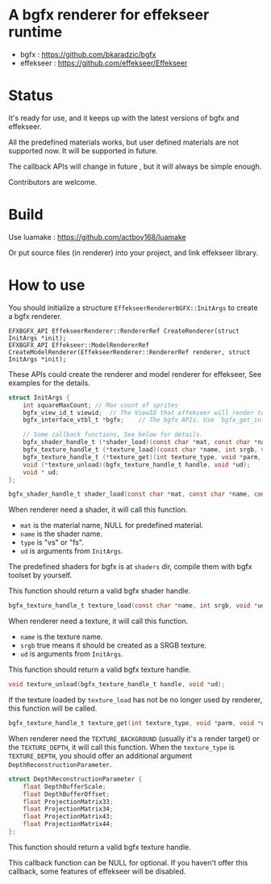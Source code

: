 A bgfx renderer for effekseer runtime
=====

* bgfx : https://github.com/bkaradzic/bgfx
* effekseer : https://github.com/effekseer/Effekseer

Status
======

It's ready for use, and it keeps up with the latest versions of bgfx and effekseer.

All the predefined materials works, but user defined materials are not supported now. It will be supported in future.

The callback APIs will change in future , but it will always be simple enough.

Contributors are welcome.

Build
=====

Use luamake : https://github.com/actboy168/luamake

Or put source files (in renderer) into your project, and link effekseer library.

How to use
==========

You should initialize a structure `EffekseerRendererBGFX::InitArgs` to create a bgfx renderer.

```
EFXBGFX_API EffekseerRenderer::RendererRef CreateRenderer(struct InitArgs *init);
EFXBGFX_API Effekseer::ModelRendererRef CreateModelRenderer(EffekseerRenderer::RendererRef renderer, struct InitArgs *init);
```

These APIs could create the renderer and model renderer for effekseer, See examples for the details.

```C
struct InitArgs {
	int squareMaxCount;	// Max count of sprites
	bgfx_view_id_t viewid;	// The ViewID that effekseer will render to.
	bgfx_interface_vtbl_t *bgfx;	// The bgfx APIs. Use `bgfx_get_interface()`.

	// Some callback functions, See below for details.
	bgfx_shader_handle_t (*shader_load)(const char *mat, const char *name, const char *type, void *ud);
	bgfx_texture_handle_t (*texture_load)(const char *name, int srgb, void *ud);
	bgfx_texture_handle_t (*texture_get)(int texture_type, void *parm, void *ud);	// background or depth (with param)
	void (*texture_unload)(bgfx_texture_handle_t handle, void *ud);
	void * ud;
};
```

```C
bgfx_shader_handle_t shader_load(const char *mat, const char *name, const char *type, void *ud);
```

When renderer need a shader, it will call this function.
* `mat` is the material name, NULL for predefined material.
* `name` is the shader name.
* `type` is "vs" or "fs".
* `ud` is arguments from `InitArgs`.

The predefined shaders for bgfx is at `shaders` dir, compile them with bgfx toolset by yourself.

This function should return a valid bgfx shader handle.

```C
bgfx_texture_handle_t texture_load(const char *name, int srgb, void *ud);
```

When renderer need a texture, it will call this function.
* `name` is the texture name.
* `srgb` true means it should be created as a SRGB texture.
* `ud` is arguments from `InitArgs`.

This function should return a valid bgfx texture handle.

```C
void texture_unload(bgfx_texture_handle_t handle, void *ud);

```
If the texture loaded by `texture_load` has not be no longer used by renderer, this function will be called.


```C
bgfx_texture_handle_t texture_get(int texture_type, void *parm, void *ud);
```
When renderer need the `TEXTURE_BACKGROUND` (usually it's a render target) or the `TEXTURE_DEPTH`, it will call this function.
When the `texture_type` is `TEXTURE_DEPTH`, you should offer an additional argument `DepthReconstructionParameter`.

```C
struct DepthReconstructionParameter {
	float DepthBufferScale;
	float DepthBufferOffset;
	float ProjectionMatrix33;
	float ProjectionMatrix34;
	float ProjectionMatrix43;
	float ProjectionMatrix44;
};
```

This function should return a valid bgfx texture handle.

This callback function can be NULL for optional. If you haven't offer this callback, some features of effekseer will be disabled.
